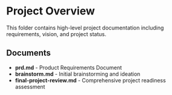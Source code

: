 # Project Overview

This folder contains high-level project documentation including requirements, vision, and project status.

## Documents

- **prd.md** - Product Requirements Document
- **brainstorm.md** - Initial brainstorming and ideation
- **final-project-review.md** - Comprehensive project readiness assessment
